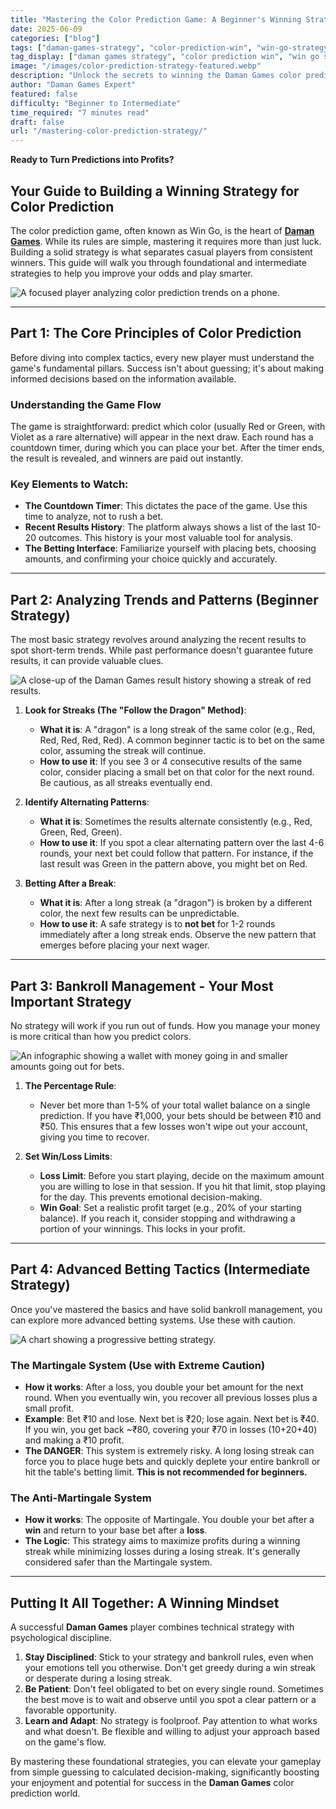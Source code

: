 ```yaml
---
title: "Mastering the Color Prediction Game: A Beginner's Winning Strategy"
date: 2025-06-09
categories: ["blog"]
tags: ["daman-games-strategy", "color-prediction-win", "win-go-strategy", "daman-games-tips", "beginner-strategy-daman"]
tag_display: ["daman games strategy", "color prediction win", "win go strategy", "daman games tips", "beginner strategy daman"]
image: "/images/color-prediction-strategy-featured.webp"
description: "Unlock the secrets to winning the Daman Games color prediction game. This beginner's guide covers essential strategies, from understanding trends and managing funds to advanced betting tactics."
author: "Daman Games Expert"
featured: false
difficulty: "Beginner to Intermediate"
time_required: "7 minutes read"
draft: false
url: "/mastering-color-prediction-strategy/"
---
```


**Ready to Turn Predictions into Profits?**
## Your Guide to Building a Winning Strategy for Color Prediction

The color prediction game, often known as Win Go, is the heart of [**Daman Games**](https://daman-game.world "Daman Games"). While its rules are simple, mastering it requires more than just luck. Building a solid strategy is what separates casual players from consistent winners. This guide will walk you through foundational and intermediate strategies to help you improve your odds and play smarter.

![A focused player analyzing color prediction trends on a phone.](/images/color-prediction-strategy-featured.webp)

---

## Part 1: The Core Principles of Color Prediction

Before diving into complex tactics, every new player must understand the game's fundamental pillars. Success isn't about guessing; it's about making informed decisions based on the information available.

### Understanding the Game Flow
The game is straightforward: predict which color (usually Red or Green, with Violet as a rare alternative) will appear in the next draw. Each round has a countdown timer, during which you can place your bet. After the timer ends, the result is revealed, and winners are paid out instantly.

### Key Elements to Watch:
* **The Countdown Timer**: This dictates the pace of the game. Use this time to analyze, not to rush a bet.
* **Recent Results History**: The platform always shows a list of the last 10-20 outcomes. This history is your most valuable tool for analysis.
* **The Betting Interface**: Familiarize yourself with placing bets, choosing amounts, and confirming your choice quickly and accurately.

---

## Part 2: Analyzing Trends and Patterns (Beginner Strategy)

The most basic strategy revolves around analyzing the recent results to spot short-term trends. While past performance doesn't guarantee future results, it can provide valuable clues.

![A close-up of the Daman Games result history showing a streak of red results.](/images/color-prediction-trends.webp)

1.  **Look for Streaks (The "Follow the Dragon" Method)**:
    * **What it is**: A "dragon" is a long streak of the same color (e.g., Red, Red, Red, Red, Red). A common beginner tactic is to bet on the same color, assuming the streak will continue.
    * **How to use it**: If you see 3 or 4 consecutive results of the same color, consider placing a small bet on that color for the next round. Be cautious, as all streaks eventually end.

2.  **Identify Alternating Patterns**:
    * **What it is**: Sometimes the results alternate consistently (e.g., Red, Green, Red, Green).
    * **How to use it**: If you spot a clear alternating pattern over the last 4-6 rounds, your next bet could follow that pattern. For instance, if the last result was Green in the pattern above, you might bet on Red.

3.  **Betting After a Break**:
    * **What it is**: After a long streak (a "dragon") is broken by a different color, the next few results can be unpredictable.
    * **How to use it**: A safe strategy is to **not bet** for 1-2 rounds immediately after a long streak ends. Observe the new pattern that emerges before placing your next wager.

---

## Part 3: Bankroll Management - Your Most Important Strategy

No strategy will work if you run out of funds. How you manage your money is more critical than how you predict colors.

![An infographic showing a wallet with money going in and smaller amounts going out for bets.](/images/daman-games-bankroll-management.webp)

1.  **The Percentage Rule**:
    * Never bet more than 1-5% of your total wallet balance on a single prediction. If you have ₹1,000, your bets should be between ₹10 and ₹50. This ensures that a few losses won't wipe out your account, giving you time to recover.

2.  **Set Win/Loss Limits**:
    * **Loss Limit**: Before you start playing, decide on the maximum amount you are willing to lose in that session. If you hit that limit, stop playing for the day. This prevents emotional decision-making.
    * **Win Goal**: Set a realistic profit target (e.g., 20% of your starting balance). If you reach it, consider stopping and withdrawing a portion of your winnings. This locks in your profit.

---

## Part 4: Advanced Betting Tactics (Intermediate Strategy)

Once you've mastered the basics and have solid bankroll management, you can explore more advanced betting systems. Use these with caution.

![A chart showing a progressive betting strategy.](/images/daman-games-betting-chart.webp)

### The Martingale System (Use with Extreme Caution)
* **How it works**: After a loss, you double your bet amount for the next round. When you eventually win, you recover all previous losses plus a small profit.
* **Example**: Bet ₹10 and lose. Next bet is ₹20; lose again. Next bet is ₹40. If you win, you get back ~₹80, covering your ₹70 in losses (10+20+40) and making a ₹10 profit.
* **The DANGER**: This system is extremely risky. A long losing streak can force you to place huge bets and quickly deplete your entire bankroll or hit the table's betting limit. **This is not recommended for beginners.**

### The Anti-Martingale System
* **How it works**: The opposite of Martingale. You double your bet after a **win** and return to your base bet after a **loss**.
* **The Logic**: This strategy aims to maximize profits during a winning streak while minimizing losses during a losing streak. It's generally considered safer than the Martingale system.

---

## Putting It All Together: A Winning Mindset

A successful **Daman Games** player combines technical strategy with psychological discipline.

1.  **Stay Disciplined**: Stick to your strategy and bankroll rules, even when your emotions tell you otherwise. Don't get greedy during a win streak or desperate during a losing streak.
2.  **Be Patient**: Don't feel obligated to bet on every single round. Sometimes the best move is to wait and observe until you spot a clear pattern or a favorable opportunity.
3.  **Learn and Adapt**: No strategy is foolproof. Pay attention to what works and what doesn't. Be flexible and willing to adjust your approach based on the game's flow.

By mastering these foundational strategies, you can elevate your gameplay from simple guessing to calculated decision-making, significantly boosting your enjoyment and potential for success in the **Daman Games** color prediction world.